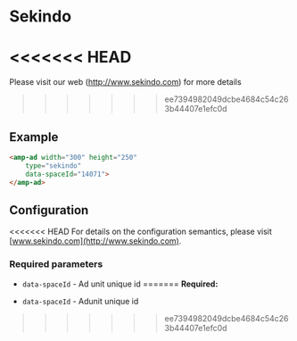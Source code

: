 <!---
Copyright 2018 The AMP HTML Authors. All Rights Reserved.

Licensed under the Apache License, Version 2.0 (the "License");
you may not use this file except in compliance with the License.
You may obtain a copy of the License at

      http://www.apache.org/licenses/LICENSE-2.0

Unless required by applicable law or agreed to in writing, software
distributed under the License is distributed on an "AS-IS" BASIS,
WITHOUT WARRANTIES OR CONDITIONS OF ANY KIND, either express or implied.
See the License for the specific language governing permissions and
limitations under the License.
-->

# Sekindo

<<<<<<< HEAD
=======
Please visit our web (http://www.sekindo.com) for more details
>>>>>>> ee7394982049dcbe4684c54c263b44407e1efc0d
## Example

```html
<amp-ad width="300" height="250"
    type="sekindo"
    data-spaceId="14071">
</amp-ad>
```

## Configuration

<<<<<<< HEAD
For details on the configuration semantics, please visit [www.sekindo.com](http://www.sekindo.com).

### Required parameters

- `data-spaceId` - Ad unit unique id
=======
__Required:__

- `data-spaceId` - Adunit unique id
>>>>>>> ee7394982049dcbe4684c54c263b44407e1efc0d

